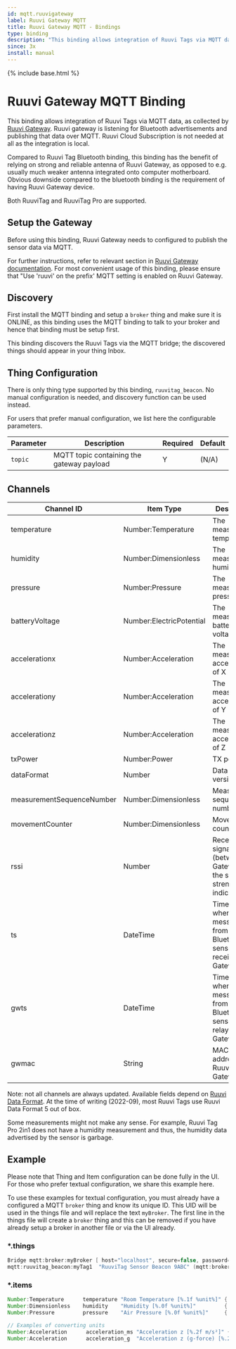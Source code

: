 ```yaml
---
id: mqtt.ruuvigateway
label: Ruuvi Gateway MQTT
title: Ruuvi Gateway MQTT - Bindings
type: binding
description: "This binding allows integration of Ruuvi Tags via MQTT data, as collected by [Ruuvi Gateway](https://ruuvi.com/gateway/)."
since: 3x
install: manual
---
```


<!-- Attention authors: Do not edit directly. Please add your changes to the appropriate source repository -->

{% include base.html %}

# Ruuvi Gateway MQTT Binding

This binding allows integration of Ruuvi Tags via MQTT data, as collected by [Ruuvi Gateway](https://ruuvi.com/gateway/).
Ruuvi gateway is listening for Bluetooth advertisements and publishing that data over MQTT.
Ruuvi Cloud Subscription is not needed at all as the integration is local.

Compared to Ruuvi Tag Bluetooth binding, this binding has the benefit of relying on strong and reliable antenna of Ruuvi Gateway, as opposed to e.g. usually much weaker antenna integrated onto computer motherboard.
Obvious downside compared to the bluetooth binding is the requirement of having Ruuvi Gateway device.

Both RuuviTag and RuuviTag Pro are supported.

## Setup the Gateway

Before using this binding, Ruuvi Gateway needs to configured to publish the sensor data via MQTT.

For further instructions, refer to relevant section in [Ruuvi Gateway documentation](https://ruuvi.com/gateway-config/).
For most convenient usage of this binding, please ensure that "Use 'ruuvi' on the prefix' MQTT setting is enabled on Ruuvi Gateway.

## Discovery

First install the MQTT binding and setup a `broker` thing and make sure it is ONLINE, as this binding uses the MQTT binding to talk to your broker and hence that binding must be setup first.

This binding discovers the Ruuvi Tags via the MQTT bridge; the discovered things should appear in your thing Inbox.

## Thing Configuration

There is only thing type supported by this binding, `ruuvitag_beacon`.
No manual configuration is needed, and discovery function can be used instead.

For users that prefer manual configuration, we list here the configurable parameters.

| Parameter | Description                               | Required | Default |
|-----------|-------------------------------------------|----------|---------|
| `topic`   | MQTT topic containing the gateway payload | Y        | (N/A)   |

## Channels

| Channel ID                | Item Type                | Description                                                              |
|---------------------------|--------------------------|--------------------------------------------------------------------------|
| temperature               | Number:Temperature       | The measured temperature                                                 |
| humidity                  | Number:Dimensionless     | The measured humidity                                                    |
| pressure                  | Number:Pressure          | The measured air pressure                                                |
| batteryVoltage            | Number:ElectricPotential | The measured battery voltage                                             |
| accelerationx             | Number:Acceleration      | The measured acceleration of X                                           |
| accelerationy             | Number:Acceleration      | The measured acceleration of Y                                           |
| accelerationz             | Number:Acceleration      | The measured acceleration of Z                                           |
| txPower                   | Number:Power             | TX power                                                                 |
| dataFormat                | Number                   | Data format version                                                      |
| measurementSequenceNumber | Number:Dimensionless     | Measurement sequence number                                              |
| movementCounter           | Number:Dimensionless     | Movement counter                                                         |
| rssi                      | Number                   | Received signal (between the Gateway and the sensor) strength indicator  |
| ts                        | DateTime                 | Timestamp when the message from Bluetooth-sensor was received by Gateway |
| gwts                      | DateTime                 | Timestamp when the message from Bluetooth-sensor was relayed by Gateway  |
| gwmac                     | String                   | MAC-address of Ruuvi Gateway                                             |

Note: not all channels are always updated.
Available fields depend on [Ruuvi Data Format](https://github.com/ruuvi/ruuvi-sensor-protocols).
At the time of writing (2022-09), most Ruuvi Tags use Ruuvi Data Format 5 out of box.

Some measurements might not make any sense.
For example, Ruuvi Tag Pro 2in1 does not have a humidity measurement and thus, the humidity data advertised by the sensor is garbage.

## Example

Please note that Thing and Item configuration can be done fully in the UI.
For those who prefer textual configuration, we share this example here.

To use these examples for textual configuration, you must already have a configured a MQTT `broker` thing and know its unique ID.
This UID will be used in the things file and will replace the text `myBroker`.
The first line in the things file will create a `broker` thing and this can be removed if you have already setup a broker in another file or via the UI already.

### *.things

```java
Bridge mqtt:broker:myBroker [ host="localhost", secure=false, password="*******", qos=1, username="user"]
mqtt:ruuvitag_beacon:myTag1  "RuuviTag Sensor Beacon 9ABC" (mqtt:broker:myBroker) [ topic="ruuvi/mygw/DE:AD:BE:EF:AA:01" ]
```

### *.items

```java
Number:Temperature      temperature "Room Temperature [%.1f %unit%]" { channel="mqtt:ruuvitag_beacon:myTag1:temperature" }
Number:Dimensionless    humidity    "Humidity [%.0f %unit%]"         { channel="mqtt:ruuvitag_beacon:myTag1:humidity" }
Number:Pressure         pressure    "Air Pressure [%.0f %unit%]"     { channel="mqtt:ruuvitag_beacon:myTag1:pressure" }

// Examples of converting units
Number:Acceleration      acceleration_ms "Acceleration z [%.2f m/s²]" { channel="mqtt:ruuvitag_beacon:myTag1:accelerationz" }
Number:Acceleration      acceleration_g  "Acceleration z (g-force) [%.2f gₙ]" { channel="mqtt:ruuvitag_beacon:myTag1:accelerationz" }
```

